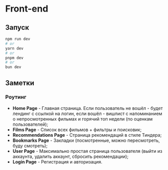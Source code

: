 # Front-end

## Запуск

```bash
npm run dev
# or
yarn dev
# or
pnpm dev
# or
bun dev
```

## Заметки

### Роутинг

- **Home Page** - Главная страница. Если пользователь не вошёл - будет лендинг с ссылкой на логин, если вошёл - вишлист с напоминанием о непросмотренных фильмах и горячий топ недели (по оценкам пользователей);
- **Films Page** - Список всех фильмов + фильтры и поисковик;
- **Recommendations Page** - Страница рекомендаций в стиле Тиндера;
- **Bookmarks Page** - Закладки (посмотренные, можно пересмотреть, буду смотреть);
- **User Page** - Максимально простая страница пользователя (выйти из аккаунта, удалить аккаунт, сбросить рекомендации);
- **Login Page** - Регистрация и авторизация.
